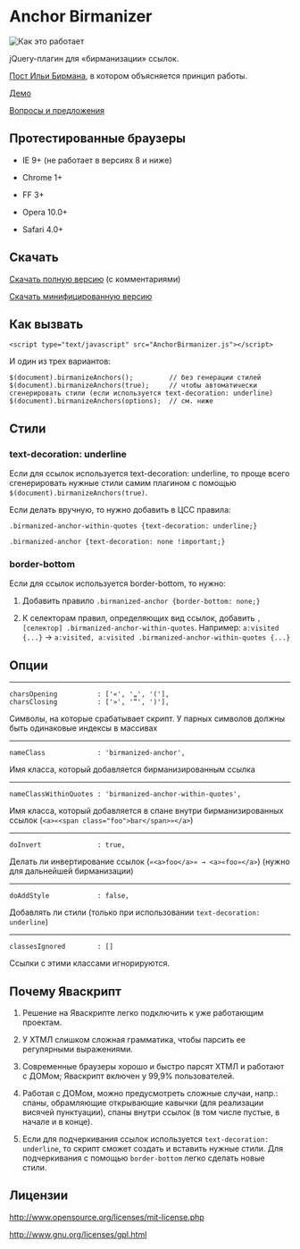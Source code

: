 # Anchor Birmanizer #

![Как это работает](http://vzryvy.ru/AnchorBirmanizer/birmanizer.jpg)

jQuery-плагин для «бирманизации» ссылок. 

[Пост Ильи Бирмана](http://ilyabirman.ru/meanwhile/2008/12/30/1/), в котором объясняется принцип работы.

[Демо](http://vzryvy.ru/AnchorBirmanizer/)

[Вопросы и предложения](http://langsam.ru/ris/post/2397)


## Протестированные браузеры ##

* IE 9+ (не работает в версиях 8 и ниже)

* Chrome 1+

* FF 3+

* Opera 10.0+ 

* Safari 4.0+


## Скачать ##

[Скачать полную версию](http://vzryvy.ru/AnchorBirmanizer/AnchorBirmanizer.js) (с комментариями)

[Скачать минифицированную версию](http://vzryvy.ru/AnchorBirmanizer/AnchorBirmanizer.min.js)


## Как вызвать ##

```
<script type="text/javascript" src="AnchorBirmanizer.js"></script>
```

И один из трех вариантов: 

```
$(document).birmanizeAnchors();         // без генерации стилей
$(document).birmanizeAnchors(true);     // чтобы автоматически сгенерировать стили (если используется text-decoration: underline)
$(document).birmanizeAnchors(options);  // см. ниже
```


## Стили ##

### text-decoration: underline ###

Если для ссылок используется text-decoration: underline, то проще всего сгенерировать нужные стили самим плагином с помощью `$(document).birmanizeAnchors(true)`. 

Если делать вручную, то нужно добавить в ЦСС правила:
```
.birmanized-anchor-within-quotes {text-decoration: underline;}
			
.birmanized-anchor {text-decoration: none !important;}
```

### border-bottom ###

Если для ссылок используется border-bottom, то нужно:

1. Добавить правило `.birmanized-anchor {border-bottom: none;}`

2. К селекторам правил, определяющих вид ссылок, добавить `, [селектор] .birmanized-anchor-within-quotes`. Например: `a:visited {...}` → `a:visited, a:visited .birmanized-anchor-within-quotes {...}`

## Опции ##

------
```
charsOpening          : ['«', '„', '('],
charsClosing          : ['»', '“', ')'],
```

Символы, на которые срабатывает скрипт. У парных символов должны быть одинаковые индексы в массивах

------
```
nameClass             : 'birmanized-anchor',
```

Имя класса, который добавляется бирманизированным ссылка

------
```
nameClassWithinQuotes : 'birmanized-anchor-within-quotes',
```

Имя класса, который добавляется в спане внутри бирманизированных ссылок (`<a>«<span class="foo">bar</span>»</a>`)

------
```
doInvert              : true,
```

Делать ли инвертирование ссылок (`«<a>foo</a>» → <a>«foo»</a>`) (нужно для дальнейшей бирманизации)

------
```
doAddStyle            : false,
```

Добавлять ли стили (только при использовании `text-decoration: underline`)

------
```
classesIgnored        : []
```

Ссылки с этими классами игнорируются.


## Почему Яваскрипт ##

1. Решение на Яваскрипте легко подключить к уже работающим проектам.

2. У ХТМЛ слишком сложная грамматика, чтобы парсить ее регулярными выражениями. 

3. Современные браузеры хорошо и быстро парсят ХТМЛ и работают с ДОМом; Яваскрипт включен у 99,9% пользователей. 

4. Работая с ДОМом, можно предусмотреть сложные случаи, напр.: спаны, обрамляющие открывающие кавычки (для реализации висячей пунктуации), спаны внутри ссылок (в том числе пустые, в начале и в конце). 

5. Если для подчеркивания ссылок используется `text-decoration: underline`, то скрипт сможет создать и вставить нужные стили. Для подчеркивания с помощью `border-bottom` легко сделать новые стили.


## Лицензии ##

http://www.opensource.org/licenses/mit-license.php

http://www.gnu.org/licenses/gpl.html